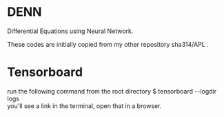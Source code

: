 # DENN
Differential Equations using Neural Network.

These codes are initially copied from my other repository sha314/APL .



# Tensorboard
run the following command from the root directory
$ tensorboard --logdir logs  
you'll see a link in the terminal, open that in a browser.
